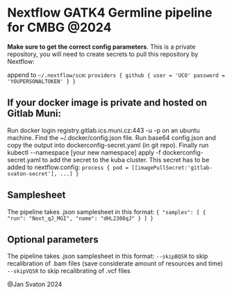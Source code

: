 # Nextflow GATK4 Germline pipeline for CMBG @2024

**Make sure to get the correct config parameters**. This is a private repository, you will need to create secrets to pull this repository by Nextflow:

append to `~/.nextflow/scm`:
`providers {
    github {
        user = 'UCO'
        password = 'YOUPERSONALTOKEN'
        }
    }`

## If your docker image is private and hosted on Gitlab Muni:

Run docker login registry.gitlab.ics.muni.cz:443 -u <username> -p <token> on an ubuntu machine. Find the ~/.docker/config.json file. Run base64 config.json and copy the output into dockerconfig-secret.yaml (in git repo). Finally run kubectl --namespace [your new namespace] apply -f dockerconfig-secret.yaml to add the secret to the kuba cluster.
This secret has to be added to nextflow.config:
`process {
    pod = [[imagePullSecret:'gitlab-svaton-secret'], ...]
    }`

## Samplesheet

The pipeline takes .json samplesheet in this format:
`{
  "samples": [
    {
      "run": "Next_qJ_MGI",
      "name": "dHL2308qJ"
    }
  ]
}
`

## Optional parameters

The pipeline takes .json samplesheet in this format:
`--skipBQSR` to skip recalibration of .bam files (save considerate amount of resources and time)
`--skipVQSR` to skip recalibrating of .vcf files

@Jan Svaton 2024
